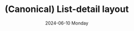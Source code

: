 ---
aliases: 
tags:
categories:
draft: false
slug: 
layout: listdetail
githubrepo: 
keywords: 
type: showcase/layouts/canonical
date:
- 2024-06-10 Monday
description: A canonical layout with a list pane and a detail pane
title: (Canonical) List-detail layout
lastMod: 2024-06-17
---